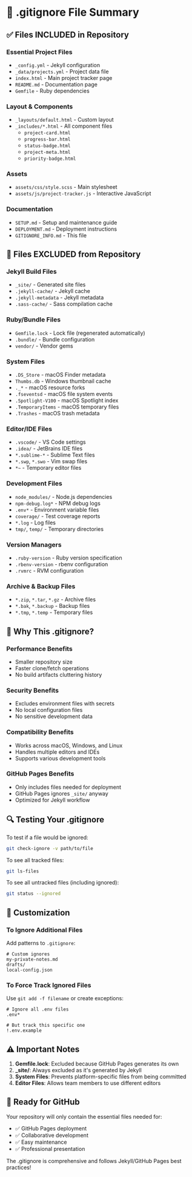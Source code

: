 # 🚫 .gitignore File Summary

## ✅ Files INCLUDED in Repository

### Essential Project Files
- `_config.yml` - Jekyll configuration
- `_data/projects.yml` - Project data file
- `index.html` - Main project tracker page
- `README.md` - Documentation page
- `Gemfile` - Ruby dependencies

### Layout & Components
- `_layouts/default.html` - Custom layout
- `_includes/*.html` - All component files
  - `project-card.html`
  - `progress-bar.html`
  - `status-badge.html`
  - `project-meta.html`
  - `priority-badge.html`

### Assets
- `assets/css/style.scss` - Main stylesheet
- `assets/js/project-tracker.js` - Interactive JavaScript

### Documentation
- `SETUP.md` - Setup and maintenance guide
- `DEPLOYMENT.md` - Deployment instructions
- `GITIGNORE_INFO.md` - This file

## 🚫 Files EXCLUDED from Repository

### Jekyll Build Files
- `_site/` - Generated site files
- `.jekyll-cache/` - Jekyll cache
- `.jekyll-metadata` - Jekyll metadata
- `.sass-cache/` - Sass compilation cache

### Ruby/Bundle Files
- `Gemfile.lock` - Lock file (regenerated automatically)
- `.bundle/` - Bundle configuration
- `vendor/` - Vendor gems

### System Files
- `.DS_Store` - macOS Finder metadata
- `Thumbs.db` - Windows thumbnail cache
- `._*` - macOS resource forks
- `.fseventsd` - macOS file system events
- `.Spotlight-V100` - macOS Spotlight index
- `.TemporaryItems` - macOS temporary files
- `.Trashes` - macOS trash metadata

### Editor/IDE Files
- `.vscode/` - VS Code settings
- `.idea/` - JetBrains IDE files
- `*.sublime-*` - Sublime Text files
- `*.swp`, `*.swo` - Vim swap files
- `*~` - Temporary editor files

### Development Files
- `node_modules/` - Node.js dependencies
- `npm-debug.log*` - NPM debug logs
- `.env*` - Environment variable files
- `coverage/` - Test coverage reports
- `*.log` - Log files
- `tmp/`, `temp/` - Temporary directories

### Version Managers
- `.ruby-version` - Ruby version specification
- `.rbenv-version` - rbenv configuration
- `.rvmrc` - RVM configuration

### Archive & Backup Files
- `*.zip`, `*.tar`, `*.gz` - Archive files
- `*.bak`, `*.backup` - Backup files
- `*.tmp`, `*.temp` - Temporary files

## 🎯 Why This .gitignore?

### Performance Benefits
- Smaller repository size
- Faster clone/fetch operations
- No build artifacts cluttering history

### Security Benefits
- Excludes environment files with secrets
- No local configuration files
- No sensitive development data

### Compatibility Benefits
- Works across macOS, Windows, and Linux
- Handles multiple editors and IDEs
- Supports various development tools

### GitHub Pages Benefits
- Only includes files needed for deployment
- GitHub Pages ignores `_site/` anyway
- Optimized for Jekyll workflow

## 🔍 Testing Your .gitignore

To test if a file would be ignored:
```bash
git check-ignore -v path/to/file
```

To see all tracked files:
```bash
git ls-files
```

To see all untracked files (including ignored):
```bash
git status --ignored
```

## 📝 Customization

### To Ignore Additional Files
Add patterns to `.gitignore`:
```
# Custom ignores
my-private-notes.md
drafts/
local-config.json
```

### To Force Track Ignored Files
Use `git add -f filename` or create exceptions:
```
# Ignore all .env files
.env*

# But track this specific one
!.env.example
```

## ⚠️ Important Notes

1. **Gemfile.lock**: Excluded because GitHub Pages generates its own
2. **_site/**: Always excluded as it's generated by Jekyll
3. **System Files**: Prevents platform-specific files from being committed
4. **Editor Files**: Allows team members to use different editors

## 🚀 Ready for GitHub

Your repository will only contain the essential files needed for:
- ✅ GitHub Pages deployment
- ✅ Collaborative development
- ✅ Easy maintenance
- ✅ Professional presentation

The .gitignore is comprehensive and follows Jekyll/GitHub Pages best practices!
